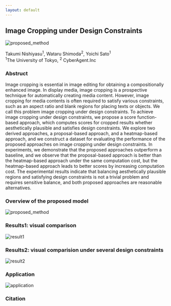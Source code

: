 ```yaml
---
layout: default
---
```


## Image Cropping under Design Constraints

<img src = "https://github.com/CyberAgentAILab/image_cropping_under_design_constraints/blob/main/example/abstract.png?raw=true" title = "proposed_method">



Takumi Nishiyasu<sup>1</sup>, Wataru Shimoda<sup>2</sup>, Yoichi Sato<sup>1</sup>  
<sup>1</sup>The University of Tokyo, <sup>2</sup> CyberAgent.Inc  

### Abstruct
Image cropping is essential in image editing for obtaining a compositionally enhanced image. In display media, image cropping is a prospective technique for automatically creating media content. However, image cropping for media contents is often required to satisfy various constraints, such as an aspect ratio and blank regions for placing texts or objects. We call this problem image cropping under design constraints. To achieve image cropping under design constraints, we propose a score function-based approach, which computes scores for cropped results whether aesthetically plausible and satisfies design constraints. We explore two derived approaches, a proposal-based approach, and a heatmap-based approach, and we construct a dataset for evaluating the performance of the proposed approaches on image cropping under design constraints. In experiments, we demonstrate that the proposed approaches outperform a baseline, and we observe that the proposal-based approach is better than the heatmap-based approach under the same computation cost, but the heatmap-based approach leads to better scores by increasing computation cost. The experimental results indicate that balancing aesthetically plausible regions and satisfying design constraints is not a trivial problem and requires sensitive balance, and both proposed approaches are reasonable alternatives.

### Overview of the proposed model
<img src = "https://github.com/CyberAgentAILab/image_cropping_under_design_constraints/blob/main/example/approach2.png?raw=true" title = "proposed_method">


### Results1: visual comparison
<img src = "https://github.com/CyberAgentAILab/image_cropping_under_design_constraints/blob/main/example/supplimental_comparison.png?raw=true" title = "result1">

### Results2: visual comparision under several design constraints
<img src = "https://github.com/CyberAgentAILab/image_cropping_under_design_constraints/blob/main/example/supplemental_fig_results2.png?raw=true" title = "result2">


### Application
<img src = "https://github.com/CyberAgentAILab/image_cropping_under_design_constraints/blob/main/example/application.png?raw=true" title = "application">

### Citation

```bibtex

```
